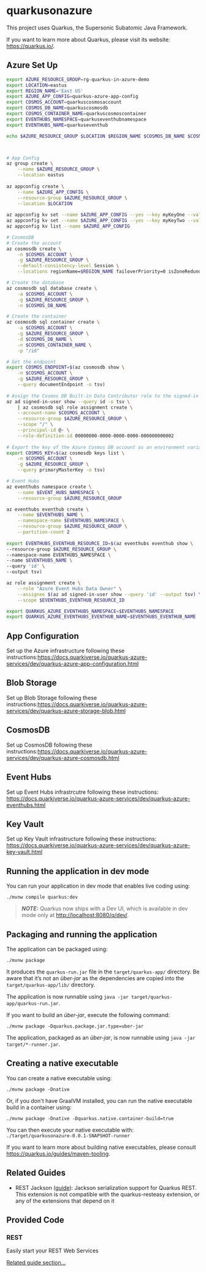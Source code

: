 # quarkusonazure

This project uses Quarkus, the Supersonic Subatomic Java Framework.

If you want to learn more about Quarkus, please visit its website: <https://quarkus.io/>.

## Azure Set Up

```bash
export AZURE_RESOURCE_GROUP=rg-quarkus-in-azure-demo
export LOCATION=eastus
export REGION_NAME='East US'
export AZURE_APP_CONFIG=quarkus-azure-app-config
export COSMOS_ACCOUNT=quarkuscosmosaccount
export COSMOS_DB_NAME=quarkuscosmosdb
export COSMOS_CONTAINER_NAME=quarkuscosmoscontainer
export EVENTHUBS_NAMESPACE=quarkuseventhubnamespace
export EVENTHUBS_NAME=quarkuseventhub

echo $AZURE_RESOURCE_GROUP $LOCATION $REGION_NAME $COSMOS_DB_NAME $COSMOS_CONTAINER_NAME $EVENTHUBS_NAMESPACE $EVENTHUBS_NAME



# App Config
az group create \
    --name $AZURE_RESOURCE_GROUP \
    --location eastus
    
az appconfig create \
    --name $AZURE_APP_CONFIG \
    --resource-group $AZURE_RESOURCE_GROUP \
    --location $LOCATION
    
az appconfig kv set --name $AZURE_APP_CONFIG --yes --key myKeyOne --value "Value 1"
az appconfig kv set --name $AZURE_APP_CONFIG --yes --key myKeyTwo --value "Value 2"
az appconfig kv list --name $AZURE_APP_CONFIG

# CosmosDB
# Create the account
az cosmosdb create \
    -n $COSMOS_ACCOUNT \
    -g $AZURE_RESOURCE_GROUP \
    --default-consistency-level Session \
    --locations regionName=$REGION_NAME failoverPriority=0 isZoneRedundant=False

# Create the database    
az cosmosdb sql database create \
    -a $COSMOS_ACCOUNT \
    -g $AZURE_RESOURCE_GROUP \
    -n $COSMOS_DB_NAME

# Create the container    
az cosmosdb sql container create \
    -a $COSMOS_ACCOUNT \
    -g $AZURE_RESOURCE_GROUP \
    -d $COSMOS_DB_NAME \
    -n $COSMOS_CONTAINER_NAME \
    -p "/id"

# Get the endpoint    
export COSMOS_ENDPOINT=$(az cosmosdb show \
    -n $COSMOS_ACCOUNT \
    -g $AZURE_RESOURCE_GROUP \
    --query documentEndpoint -o tsv)
    
# Assign the Cosmos DB Built-in Data Contributor role to the signed-in user as a Microsoft Entra identity.
az ad signed-in-user show --query id -o tsv \
    | az cosmosdb sql role assignment create \
    --account-name $COSMOS_ACCOUNT \
    --resource-group $AZURE_RESOURCE_GROUP \
    --scope "/" \
    --principal-id @- \
    --role-definition-id 00000000-0000-0000-0000-000000000002
    
# Export the key of the Azure Cosmos DB account as an environment variable.
export COSMOS_KEY=$(az cosmosdb keys list \
    -n $COSMOS_ACCOUNT \
    -g $AZURE_RESOURCE_GROUP \
    --query primaryMasterKey -o tsv)

# Event Hubs
az eventhubs namespace create \
    --name $EVENT_HUBS_NAMESPACE \
    --resource-group $AZURE_RESOURCE_GROUP

az eventhubs eventhub create \
    --name $EVENTHUBS_NAME \
    --namespace-name $EVENTHUBS_NAMESPACE \
    --resource-group $AZURE_RESOURCE_GROUP \
    --partition-count 2
    
export EVENTHUBS_EVENTHUB_RESOURCE_ID=$(az eventhubs eventhub show \
--resource-group $AZURE_RESOURCE_GROUP \
--namespace-name EVENTHUBS_NAMESPACE \
--name $EVENTHUBS_NAME \
--query 'id' \
--output tsv)

az role assignment create \
    --role "Azure Event Hubs Data Owner" \
    --assignee $(az ad signed-in-user show --query 'id' --output tsv) \
    --scope $EVENTHUBS_EVENTHUB_RESOURCE_ID

export QUARKUS_AZURE_EVENTHUBS_NAMESPACE=$EVENTHUBS_NAMESPACE
export QUARKUS_AZURE_EVENTHUBS_EVENTHUB_NAME=$EVENTHUBS_EVENTHUB_NAME
```
## App Configuration
Set up the Azure infrastructure following these instructions:https://docs.quarkiverse.io/quarkus-azure-services/dev/quarkus-azure-app-configuration.html

## Blob Storage
Set up Blob Storage following these instructions:https://docs.quarkiverse.io/quarkus-azure-services/dev/quarkus-azure-storage-blob.html

## CosmosDB
Set up CosmosDB following these instructions:https://docs.quarkiverse.io/quarkus-azure-services/dev/quarkus-azure-cosmosdb.html

## Event Hubs
Set up Event Hubs infrastrcutre following these instructions: https://docs.quarkiverse.io/quarkus-azure-services/dev/quarkus-azure-eventhubs.html

## Key Vault
Set up Key Vault infrastructure following these instructions: https://docs.quarkiverse.io/quarkus-azure-services/dev/quarkus-azure-key-vault.html

## Running the application in dev mode

You can run your application in dev mode that enables live coding using:

```shell script
./mvnw compile quarkus:dev
```

> **_NOTE:_**  Quarkus now ships with a Dev UI, which is available in dev mode only at <http://localhost:8080/q/dev/>.

## Packaging and running the application

The application can be packaged using:

```shell script
./mvnw package
```

It produces the `quarkus-run.jar` file in the `target/quarkus-app/` directory.
Be aware that it’s not an _über-jar_ as the dependencies are copied into the `target/quarkus-app/lib/` directory.

The application is now runnable using `java -jar target/quarkus-app/quarkus-run.jar`.

If you want to build an _über-jar_, execute the following command:

```shell script
./mvnw package -Dquarkus.package.jar.type=uber-jar
```

The application, packaged as an _über-jar_, is now runnable using `java -jar target/*-runner.jar`.

## Creating a native executable

You can create a native executable using:

```shell script
./mvnw package -Dnative
```

Or, if you don't have GraalVM installed, you can run the native executable build in a container using:

```shell script
./mvnw package -Dnative -Dquarkus.native.container-build=true
```

You can then execute your native executable with: `./target/quarkusonazure-0.0.1-SNAPSHOT-runner`

If you want to learn more about building native executables, please consult <https://quarkus.io/guides/maven-tooling>.

## Related Guides

- REST Jackson ([guide](https://quarkus.io/guides/rest#json-serialisation)): Jackson serialization support for Quarkus REST. This extension is not compatible with the quarkus-resteasy extension, or any of the extensions that depend on it

## Provided Code

### REST

Easily start your REST Web Services

[Related guide section...](https://quarkus.io/guides/getting-started-reactive#reactive-jax-rs-resources)

